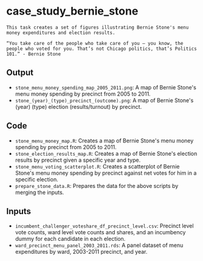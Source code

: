 # case_study_bernie_stone
    This task creates a set of figures illustrating Bernie Stone's menu money expenditures and election results.

    “You take care of the people who take care of you — you know, the people who voted for you. That’s not Chicago politics, that’s Politics 101.” - Bernie Stone

## Output
* `stone_menu_money_spending_map_2005_2011.png`: A map of Bernie Stone's menu money spending by precinct from 2005 to 2011.
* `stone_(year)_(type)_precinct_(outcome).png`: A map of Bernie Stone's (year) (type) election (results/turnout) by precinct.


## Code
* `stone_menu_money_map.R`: Creates a map of Bernie Stone's menu money spending by precinct from 2005 to 2011.
* `stone_election_results_map.R`: Creates a map of Bernie Stone's election results by precinct given a specific year and type.
* `stone_menu_voting_scatterplot.R`: Creates a scatterplot of Bernie Stone's menu money spending by precinct against net votes for him in a specific election.
* `prepare_stone_data.R`: Prepares the data for the above scripts by merging the inputs.

## Inputs
* `incumbent_challenger_voteshare_df_precinct_level.csv`: Precinct level vote counts, ward level vote counts and shares, and an incumbency dummy for each candidate in each election.
* `ward_precinct_menu_panel_2003_2011.rds`: A panel dataset of menu expenditures by ward, 2003-2011 precinct, and year.